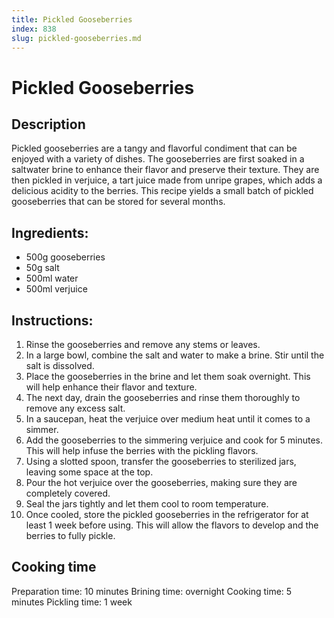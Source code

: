 ```yaml
---
title: Pickled Gooseberries
index: 838
slug: pickled-gooseberries.md
---
```


# Pickled Gooseberries

## Description
Pickled gooseberries are a tangy and flavorful condiment that can be enjoyed with a variety of dishes. The gooseberries are first soaked in a saltwater brine to enhance their flavor and preserve their texture. They are then pickled in verjuice, a tart juice made from unripe grapes, which adds a delicious acidity to the berries. This recipe yields a small batch of pickled gooseberries that can be stored for several months.

## Ingredients:
- 500g gooseberries
- 50g salt
- 500ml water
- 500ml verjuice

## Instructions:
1. Rinse the gooseberries and remove any stems or leaves.
2. In a large bowl, combine the salt and water to make a brine. Stir until the salt is dissolved.
3. Place the gooseberries in the brine and let them soak overnight. This will help enhance their flavor and texture.
4. The next day, drain the gooseberries and rinse them thoroughly to remove any excess salt.
5. In a saucepan, heat the verjuice over medium heat until it comes to a simmer.
6. Add the gooseberries to the simmering verjuice and cook for 5 minutes. This will help infuse the berries with the pickling flavors.
7. Using a slotted spoon, transfer the gooseberries to sterilized jars, leaving some space at the top.
8. Pour the hot verjuice over the gooseberries, making sure they are completely covered.
9. Seal the jars tightly and let them cool to room temperature.
10. Once cooled, store the pickled gooseberries in the refrigerator for at least 1 week before using. This will allow the flavors to develop and the berries to fully pickle.

## Cooking time
Preparation time: 10 minutes
Brining time: overnight
Cooking time: 5 minutes
Pickling time: 1 week